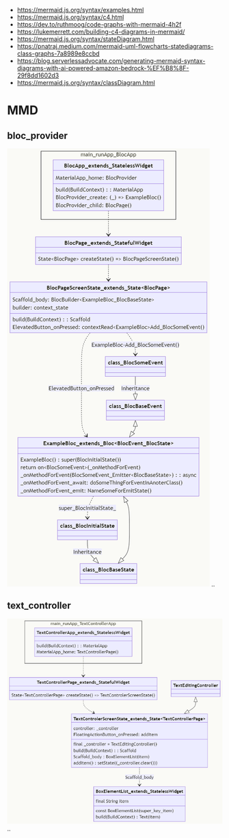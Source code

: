 - https://mermaid.js.org/syntax/examples.html
- https://mermaid.js.org/syntax/c4.html
- https://dev.to/ruthmoog/code-graphs-with-mermaid-4h2f
- https://lukemerrett.com/building-c4-diagrams-in-mermaid/
- https://mermaid.js.org/syntax/stateDiagram.html
- https://pnatraj.medium.com/mermaid-uml-flowcharts-statediagrams-class-graphs-7a8989e8ccbd
- https://blog.serverlessadvocate.com/generating-mermaid-syntax-diagrams-with-ai-powered-amazon-bedrock-%EF%B8%8F-29f8dd1602d3
- https://mermaid.js.org/syntax/classDiagram.html

# MMD
## bloc_provider
![screen_search](img/mmd/bloc_provider.jpg)
..
## text_controller
![screen_search](img/mmd/text_controller.jpg)
..
